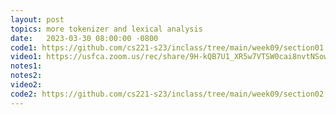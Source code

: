 ```yaml
---
layout: post
topics: more tokenizer and lexical analysis
date:   2023-03-30 08:00:00 -0800
code1: https://github.com/cs221-s23/inclass/tree/main/week09/section01
video1: https://usfca.zoom.us/rec/share/9H-kQB7U1_XR5w7VTSW0cai8nvtNSow3BY1FvuKOUocJ-N5SSi5sS_tua_AP_q5l.vGtwi12Z96Ak6dTM
notes1: 
notes2: 
video2: 
code2: https://github.com/cs221-s23/inclass/tree/main/week09/section02 
---
```


